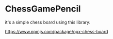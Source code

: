 # ChessGamePencil
it's  a simple chess board using this library:

https://www.npmjs.com/package/ngx-chess-board 

